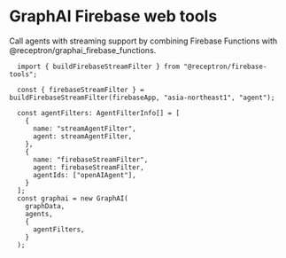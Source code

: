 # GraphAI Firebase web tools


Call agents with streaming support by combining Firebase Functions with @receptron/graphai_firebase_functions.

```
  import { buildFirebaseStreamFilter } from "@receptron/firebase-tools";
  
  const { firebaseStreamFilter } = buildFirebaseStreamFilter(firebaseApp, "asia-northeast1", "agent");

  const agentFilters: AgentFilterInfo[] = [
    {
      name: "streamAgentFilter",
      agent: streamAgentFilter,
    },
    {
      name: "firebaseStreamFilter",
      agent: firebaseStreamFilter,
      agentIds: ["openAIAgent"],
    }
  ];
  const graphai = new GraphAI(
    graphData,
    agents,
    {
      agentFilters,
    }
  );
```
